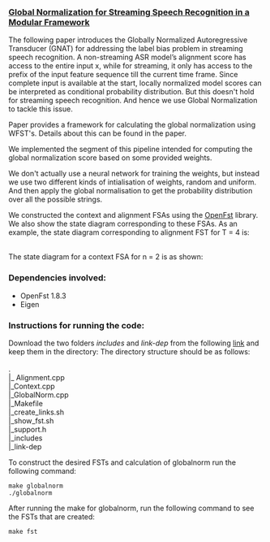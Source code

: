 ### [Global Normalization for Streaming Speech Recognition in a Modular Framework](https://arxiv.org/pdf/2205.13674)

The following paper introduces the Globally Normalized Autoregressive Transducer (GNAT) for addressing the label bias problem in streaming speech recognition. A non-streaming ASR model’s alignment score has access to the entire input x, while for streaming, it only has access to the prefix of the input feature sequence till the current time frame. Since complete input is available at the start,  locally normalized  model scores can be interpreted as conditional probability distribution. But this doesn't hold for streaming speech recognition. And hence we use Global Normalization to tackle this issue.

Paper provides a framework for calculating the global normalization using WFST's. Details about this can be found in the paper.

We implemented the segment of this pipeline intended for computing the global normalization score based on some provided weights. 

We don't actually use a neural network for training the weights, but instead we use two different kinds of intialisation of weights, random and uniform. And then apply the global normalisation to get the probability distribution over all the possible strings. 

We constructed the context and alignment FSAs using the [OpenFst](https://www.openfst.org/twiki/bin/view/FST/WebHome) library. We also show the state diagram corresponding to these FSAs. As an example, the state diagram corresponding to alignment FST for T = 4 is:


<br>
The state diagram for a context FSA for n = 2 is as shown:



### Dependencies involved:
* OpenFst 1.8.3
* Eigen 

### Instructions for running the code:
Download the two folders *includes* and *link-dep* from the following [link](https://drive.google.com/drive/folders/1qa_rMOMRlXKRw8JsL9Z5iS8fEGTC-IP_?usp=sharing) and keep them in the directory:
The directory structure should be as follows: <br><br>
. <br>
|_ Alignment.cpp <br>
|_Context.cpp <br>
|_GlobalNorm.cpp <br>
|_Makefile <br>
|_create_links.sh <br>
|_show_fst.sh <br>
|_support.h <br>
|_includes <br>
|_link-dep<br>

To construct the desired FSTs and calculation of globalnorm run the following command:
```
make globalnorm
./globalnorm

```
After running the make for globalnorm, run the following command to see the FSTs that are created:
```
make fst
```
